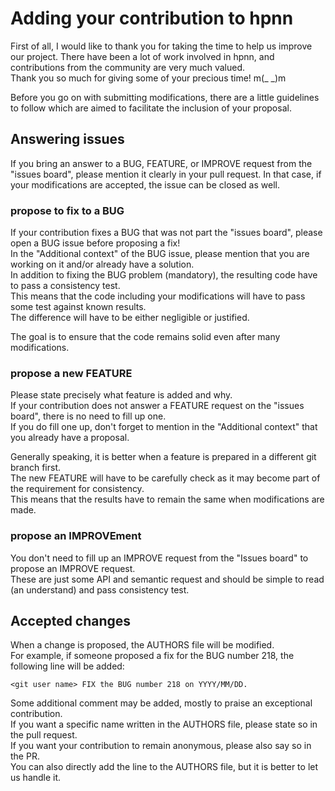 # Adding your contribution to hpnn

First of all, I would like to thank you for taking the time to help us improve our project. There have been a lot of work involved in hpnn, and contributions from the community are very much valued.\
Thank you so much for giving some of your precious time! m(_ _)m

Before you go on with submitting modifications, there are a little guidelines to follow which are aimed to facilitate the inclusion of your proposal.

## Answering issues

If you bring an answer to a BUG, FEATURE, or IMPROVE request from the "issues board", please mention it clearly in your pull request.
In that case, if your modifications are accepted, the issue can be closed as well.

### propose to fix to a BUG

If your contribution fixes a BUG that was not part the "issues board", please open a BUG issue before proposing a fix!\
In the "Additional context" of the BUG issue, please mention that you are working on it and/or already have a solution.\
In addition to fixing the BUG problem (mandatory), the resulting code have to pass a consistency test.\
This means that the code including your modifications will have to pass some test against known results.\
The difference will have to be either negligible or justified.

The goal is to ensure that the code remains solid even after many modifications.

### propose a new FEATURE

Please state precisely what feature is added and why.\
If your contribution does not answer a FEATURE request on the "issues board", there is no need to fill up one.\
If you do fill one up, don't forget to mention in the "Additional context" that you already have a proposal.

Generally speaking, it is better when a feature is prepared in a different git branch first.\
The new FEATURE will have to be carefully check as it may become part of the requirement for consistency.\
This means that the results have to remain the same when modifications are made.

### propose an IMPROVEment

You don't need to fill up an IMPROVE request from the "Issues board" to propose an IMPROVE request.\
These are just some API and semantic request and should be simple to read (an understand) and pass consistency test.

## Accepted changes

When a change is proposed, the AUTHORS file will be modified.\
For example, if someone proposed a fix for the BUG number 218, the following line will be added:
```
<git user name> FIX the BUG number 218 on YYYY/MM/DD.
```
Some additional comment may be added, mostly to praise an exceptional contribution.\
If you want a specific name written in the AUTHORS file, please state so in the pull request.\
If you want your contribution to remain anonymous, please also say so in the PR.\
You can also directly add the line to the AUTHORS file, but it is better to let us handle it.






